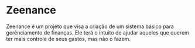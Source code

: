 # Zeenance

  Zeenance é um projeto que visa a criação de um sistema básico para gerênciamento de finanças. Ele terá o intuito de ajudar aqueles que querem ter mais controle de seus gastos, mas não o fazem. 